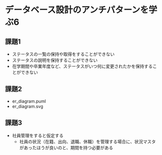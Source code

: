 # データベース設計のアンチパターンを学ぶ6

## 課題1

- ステータスの一覧の保持や取得をすることができない
- ステータスの説明を保持することができない
- 在学期間や卒業年度など、ステータスがいつ何に変更されたかを保持することができない

## 課題2

- er_diagram.puml
- er_diagram.svg

## 課題3

- 社員管理をすると仮定する
    - 社員の状況（在籍、出向、退職、休職）を管理する場合に、状況マスタがあったほうが良いのと、期間を持つ必要がある
